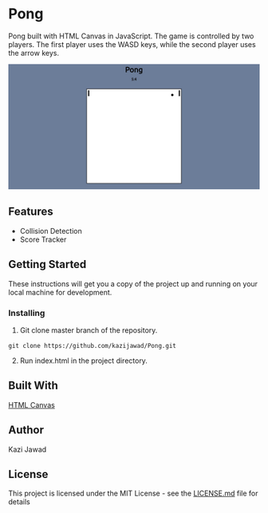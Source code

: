 # Pong
Pong built with HTML Canvas in JavaScript. The game is controlled by two players. The first player uses the WASD keys, while the second player uses the arrow keys.

![Preview](https://github.com/kazijawad/Pong/blob/master/public/images/preview.jpg)

## Features
- Collision Detection
- Score Tracker

## Getting Started
These instructions will get you a copy of the project up and running on your local machine for development.

### Installing
1. Git clone master branch of the repository.

```
git clone https://github.com/kazijawad/Pong.git
```

2. Run index.html in the project directory.

## Built With
[HTML Canvas](https://developer.mozilla.org/en-US/docs/Web/API/Canvas_API)

## Author
Kazi Jawad

## License
This project is licensed under the MIT License - see the [LICENSE.md](LICENSE.md) file for details